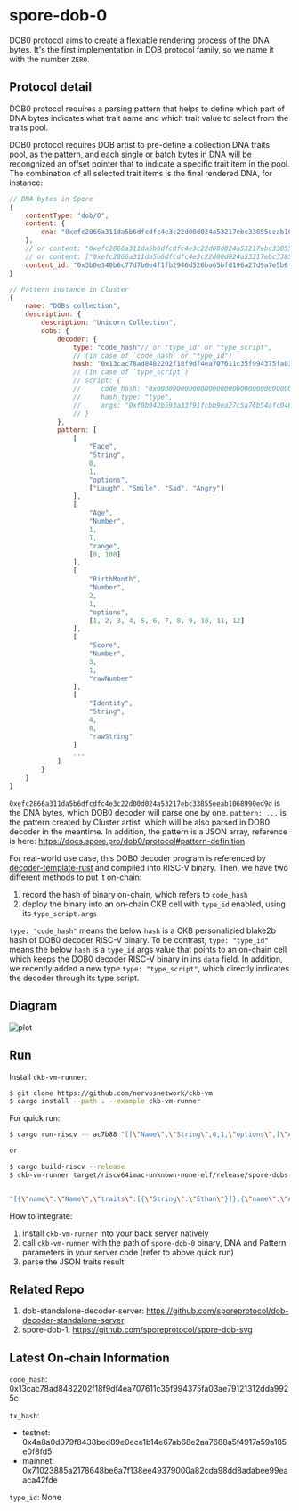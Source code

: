 # spore-dob-0

DOB0 protocol aims to create a flexiable rendering process of the DNA bytes. It's the first implementation in DOB protocol family, so we name it with the number `ZERO`.

## Protocol detail
DOB0 protocol requires a parsing pattern that helps to define which part of DNA bytes indicates what trait name and which trait value to select from the traits pool.

DOB0 protocol requires DOB artist to pre-define a collection DNA traits pool, as the pattern, and each single or batch bytes in DNA will be recongnized an offset pointer that to indicate a specific trait item in the pool. The combination of all selected trait items is the final rendered DNA, for instance:

```javascript
// DNA bytes in Spore 
{
    contentType: "dob/0",
    content: {
        dna: "0xefc2866a311da5b6dfcdfc4e3c22d00d024a53217ebc33855eeab1068990ed9d"
    },
    // or content: "0xefc2866a311da5b6dfcdfc4e3c22d00d024a53217ebc33855eeab1068990ed9d",
    // or content: ["0xefc2866a311da5b6dfcdfc4e3c22d00d024a53217ebc33855eeab1068990ed9d"]
    content_id: "0x3b0e340b6c77d7b6e4f1fb2946d526ba65bfd196a27d9a7e5b6f06b82af5d07e"
}

// Pattern instance in Cluster
{
    name: "DOBs collection",
    description: {
        description: "Unicorn Collection",
        dobs: {
            decoder: {
                type: "code_hash"// or "type_id" or "type_script",
                // (in case of `code_hash` or "type_id")
                hash: "0x13cac78ad8482202f18f9df4ea707611c35f994375fa03ae79121312dda9925c",
                // (in case of `type_script`)
                // script: {
                //     code_hash: "0x00000000000000000000000000000000000000000000000000545950455f4944",
                //     hash_type: "type",
                //     args: "0xf0b942b593a33f91fcbb9ea27c5a76b54afc048520e157cd0d2ba39403ece024"
                // }
            },
            pattern: [
                [
                    "Face",
                    "String",
                    0,
                    1,
                    "options",
                    ["Laugh", "Smile", "Sad", "Angry"]
                ],
                [
                    "Age",
                    "Number",
                    1,
                    1,
                    "range",
                    [0, 100]
                ],
                [
                    "BirthMonth",
                    "Number",
                    2,
                    1,
                    "options",
                    [1, 2, 3, 4, 5, 6, 7, 8, 9, 10, 11, 12]
                ],
                [
                    "Score",
                    "Number",
                    3,
                    1,
                    "rawNumber"
                ],
                [
                    "Identity",
                    "String",
                    4,
                    8,
                    "rawString"
                ]
                ...
            ]
        }
    }
}
```

`0xefc2866a311da5b6dfcdfc4e3c22d00d024a53217ebc33855eeab1068990ed9d` is the DNA bytes, which DOB0 decoder will parse one by one. `pattern: ...` is the pattern created by Cluster artist, which will be also parsed in DOB0 decoder in the meantime. In addition, the pattern is a JSON array, reference is here: https://docs.spore.pro/dob0/protocol#pattern-definition.

For real-world use case, this DOB0 decoder program is referenced by [decoder-template-rust](https://github.com/sporeprotocol/decoder-template-rust) and compiled into RISC-V binary. Then, we have two different methods to put it on-chain:
1. record the hash of binary on-chain, which refers to `code_hash`
2. deploy the binary into an on-chain CKB cell with `type_id` enabled, using its `type_script.args`

`type: "code_hash"` means the below `hash` is a CKB personalizied blake2b hash of DOB0 decoder RISC-V binary. To be contrast, `type: "type_id"` means the below `hash` is a `type_id` args value that points to an on-chain cell which keeps the DOB0 decoder RISC-V binary in ins `data` field. In addition, we recently added a new type `type: "type_script"`, which directly indicates the decoder through its type script.

## Diagram
![plot](./assets/DOB0.jpg)

## Run
Install `ckb-vm-runner`:
```sh
$ git clone https://github.com/nervosnetwork/ckb-vm
$ cargo install --path . --example ckb-vm-runner
```

For quick run:

```sh
$ cargo run-riscv -- ac7b88 "[[\"Name\",\"String\",0,1,\"options\",[\"Alice\",\"Bob\",\"Charlie\",\"David\",\"Ethan\",\"Florence\",\"Grace\",\"Helen\"]],[\"Age\",\"Number\",1,1,\"range\",[0,100]],[\"Score\",\"Number\",2,1,\"rawNumber\"]]"

or

$ cargo build-riscv --release
$ ckb-vm-runner target/riscv64imac-unknown-none-elf/release/spore-dobs-decoder ac7b88 "[[\"Name\",\"String\",0,1,\"options\",[\"Alice\",\"Bob\",\"Charlie\",\"David\",\"Ethan\",\"Florence\",\"Grace\",\"Helen\"]],[\"Age\",\"Number\",1,1,\"range\",[0,100]],[\"Score\",\"Number\",2,1,\"rawNumber\"]]"


"[{\"name\":\"Name\",\"traits\":[{\"String\":\"Ethan\"}]},{\"name\":\"Age\",\"traits\":[{\"Number\":23}]},{\"name\":\"Score\",\"traits\":[{\"Number\":136}]}]"
```

How to integrate:
1. install `ckb-vm-runner` into your back server natively
2. call `ckb-vm-runner` with the path of `spore-dob-0` binary, DNA and Pattern parameters in your server code (refer to above quick run)
3. parse the JSON traits result

## Related Repo
1. dob-standalone-decoder-server: https://github.com/sporeprotocol/dob-decoder-standalone-server
2. spore-dob-1: https://github.com/sporeprotocol/spore-dob-svg

## Latest On-chain Information

`code_hash`: 0x13cac78ad8482202f18f9df4ea707611c35f994375fa03ae79121312dda9925c

`tx_hash`:
* testnet: 0x4a8a0d079f8438bed89e0ece1b14e67ab68e2aa7688a5f4917a59a185e0f8fd5
* mainnet: 0x71023885a2178648be6a7f138ee49379000a82cda98dd8adabee99eaaca42fde

`type_id`: None
